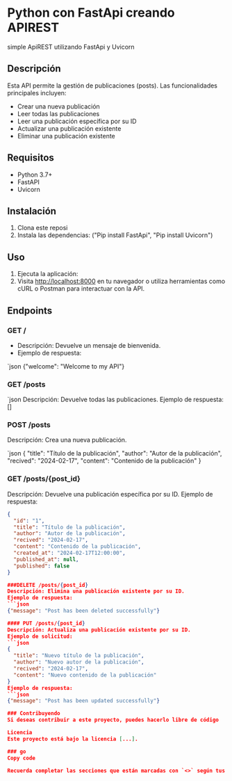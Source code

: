 # Python con FastApi creando APIREST
simple ApiREST utilizando FastApi y Uvicorn

## Descripción

Esta API permite la gestión de publicaciones (posts). Las funcionalidades principales incluyen:

- Crear una nueva publicación
- Leer todas las publicaciones
- Leer una publicación específica por su ID
- Actualizar una publicación existente
- Eliminar una publicación existente

## Requisitos

- Python 3.7+
- FastAPI
- Uvicorn

## Instalación

1. Clona este reposi
2. Instala las dependencias: ("Pip install FastApi", "Pip install Uvicorn")

## Uso

1. Ejecuta la aplicación:
2. Visita [http://localhost:8000](http://localhost:8000) en tu navegador o utiliza herramientas como cURL o Postman para interactuar con la API.
   
## Endpoints

### GET /

- Descripción: Devuelve un mensaje de bienvenida.
- Ejemplo de respuesta:

`json
{"welcome": "Welcome to my API"}

### GET /posts
`json
Descripción: Devuelve todas las publicaciones.
Ejemplo de respuesta: []

### POST /posts
Descripción: Crea una nueva publicación.

`json
{
  "title": "Título de la publicación",
  "author": "Autor de la publicación",
  "recived": "2024-02-17",
  "content": "Contenido de la publicación"
}

### GET /posts/{post_id}
Descripción: Devuelve una publicación específica por su ID.
Ejemplo de respuesta:
```json
{
  "id": "1",
  "title": "Título de la publicación",
  "author": "Autor de la publicación",
  "recived": "2024-02-17",
  "content": "Contenido de la publicación",
  "created_at": "2024-02-17T12:00:00",
  "published_at": null,
  "published": false
}

###DELETE /posts/{post_id}
Descripción: Elimina una publicación existente por su ID.
Ejemplo de respuesta:
```json
{"message": "Post has been deleted successfully"}

#### PUT /posts/{post_id}
Descripción: Actualiza una publicación existente por su ID.
Ejemplo de solicitud:
```json
{
  "title": "Nuevo título de la publicación",
  "author": "Nuevo autor de la publicación",
  "recived": "2024-02-17",
  "content": "Nuevo contenido de la publicación"
}
Ejemplo de respuesta:
```json
{"message": "Post has been updated successfully"}

### Contribuyendo
Si deseas contribuir a este proyecto, puedes hacerlo libre de código

Licencia
Este proyecto está bajo la licencia [...].

### go
Copy code

Recuerda completar las secciones que están marcadas con `<>` según tus necesidades específicas, como la sección de Contribuyendo y Licencia.





